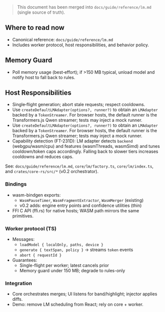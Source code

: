 > This document has been merged into `docs/guide/reference/lm.md` (single source of truth).

## Where to read now

- Canonical reference: `docs/guide/reference/lm.md`
- Includes worker protocol, host responsibilities, and behavior policy.

## Memory Guard

- Poll memory usage (best‑effort); if >150 MB typical, unload model and notify host to fall back to rules.

## Host Responsibilities

- Single‑flight generation; abort stale requests; respect cooldowns.
- Use `createDefaultLMAdapter(options?, runner?)` to obtain an `LMAdapter` backed by a `TokenStreamer`. For browser hosts, the default runner is the Transformers.js Qwen streamer; tests may inject a mock runner.
- Use `createDefaultLMAdapter(options?, runner?)` to obtain an `LMAdapter` backed by a `TokenStreamer`. For browser hosts, the default runner is the Transformers.js Qwen streamer; tests may inject a mock runner.
- Capability detection (FT-231D): LM adapter detects `backend` (webgpu/wasm/cpu) and features (wasmThreads, wasmSimd) and tunes cooldown/token caps accordingly. Falling back to slower tiers increases cooldowns and reduces caps.

See: `docs/guide/reference/lm.md`, `core/lm/factory.ts`, `core/lm/index.ts`, and `crates/core-rs/src/*` (v0.2 orchestrator).

<!--══════════════════════════════════════════════════════════
  ╔══════════════════════════════════════════════════════════════╗
  ║  ░  L M  W O R K E R  &  B I N D I N G S   ( V 0 . 2 )   ░░  ║
  ║                                                              ║
  ║                                                              ║
  ║                                                              ║
  ║                                                              ║
  ║           ╌╌  P L A C E H O L D E R  ╌╌                      ║
  ║                                                              ║
  ║                                                              ║
  ║                                                              ║
  ║                                                              ║
  ╚══════════════════════════════════════════════════════════════╝
    • WHAT ▸ Plan for wasm-bindgen exports and TS worker protocol
    • WHY  ▸ Centralize LM scheduling/merge in core; keep UI responsive
    • HOW  ▸ Rust runner + policies, TS worker bridge, adapters
-->

### Bindings

- wasm-bindgen exports:
  - `WasmPauseTimer`, `WasmFragmentExtractor`, `WasmMerger` (existing)
  - v0.2 adds: engine entry points and confidence utilities (thin)
- FFI C API (ffi.rs) for native hosts; WASM path mirrors the same primitives.

### Worker protocol (TS)

- Messages:
  - `loadModel { localOnly, paths, device }`
  - `generate { textSpan, policy }` → streams `token` events
  - `abort { requestId }`
- Guarantees:
  - Single-flight per worker; latest cancels prior
  - Memory guard under 150 MB; degrade to rules-only

### Integration

- Core orchestrates merges; UI listens for band/highlight; injector applies diffs.
- Demo: remove LM scheduling from React; rely on core + worker.

<!-- Alignment: LM merges stream strictly within the active region; abort on input; rollback on caret-entry. -->
